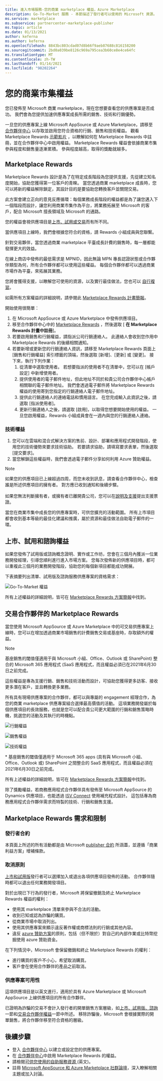 ```yaml
---
title: 進入市場服務-您的商業 marketplace 權益，Azure Marketplace
description: Go-To-Market 服務 - 本節描述了發行者可以使用的 Microsoft 資源。
ms.service: marketplace
ms.subservice: partnercenter-marketplace-publisher
ms.topic: article
ms.date: 01/13/2021
author: keferna
ms.author: keferna
ms.openlocfilehash: 8843bc803cdad07d8b66f9aeb87688c816158200
ms.sourcegitcommit: 2bd0a039be8126c969a795cea3b60ce8e4ce64fc
ms.translationtype: MT
ms.contentlocale: zh-TW
ms.lasthandoff: 01/14/2021
ms.locfileid: "98202264"
---
```

# <a name="your-commercial-marketplace-benefits"></a>您的商業市集權益

您已發佈至 Microsoft 商業 marketplace，現在您想要查看您的供應專案是否成功。 我們會為您提供加速供應專案成長所需的銷售、技術和行銷優勢。

一旦您的供應專案上線 Microsoft AppSource 或 Azure Marketplace，請移至 [合作夥伴中心](https://partner.microsoft.com/dashboard/mpn/membership/benefits/commercialmarketplace) 以存取並啟用您符合資格的行銷、銷售和技術權益。 觀看 Marketplace Rewards [示範影片](https://partner.microsoft.com/asset/detail/marketplace-rewards-demo-mp4) ，以瞭解如何在 Marketplace Rewards 中註冊，並在合作夥伴中心中啟用權益。 Marketplace Rewards 權益會依據商業市集參與程度和銷售量逐漸累積。 參與程度越高，取得的獎勵就越多。

## <a name="marketplace-rewards"></a>Marketplace Rewards

Marketplace Rewards 設計是為了在特定成長階段為您提供支援，先從建立知名度開始，協助您獲得第一位客戶的青睞。 當您透過商業 marketplace 成長時，您可以將新的權益解除鎖定，其設計目的是要協助您轉換客戶並關閉交易。

此方案會建立正向的意見反應循環：每個業務成長階段的權益都是為了讓您邁入下一個階段而設計，讓您利用商業市集作為平台，將業務拓展至 Microsoft 的客戶，配合 Microsoft 擅長領域及 Microsoft 的通路。

您的權益會視供應項目是[上市、試用或交易](determine-your-listing-type.md#available-listing-options-by-offer-type)而有所不同。

當供應項目上線時，我們會根據您符合的資格，請 Rewards 小組成員與您聯繫。

針對交易夥伴，當您透過商業 marketplace 平臺成長計費的銷售時，每一層都能發揮更大的效益。

在線上商店中發佈的最低需求是 MPNID，因此無論 MPN 專長認證狀態或合作夥伴類型為何，所有合作夥伴都可以使用這些權益。 每個合作夥伴都可以透過商業市場作為平臺，來拓展其業務。

您將會獲得支援，以瞭解您可使用的資源，以及實行最佳做法，您也可以 [自行複習](https://partner.microsoft.com/asset/collection/azure-marketplace-and-appsource-publisher-toolkit#/)。

如需所有方案權益的詳細說明，請參閱此 [Marketplace Rewards 計畫簡報](https://aka.ms/marketplacerewards)。

開始使用很簡單：

1. 在 Microsoft AppSource 或 Azure Marketplace 中發佈供應項目。
2. 移至合作夥伴中心中的 [Marketplace Rewards](https://partner.microsoft.com/dashboard/mpn/program/commercialmarketplace) ，然後選取 [ **在 Marketplace Rewards 計畫中註冊**]。
3. 若要啟用銷售和行銷權益，請指派公司行銷連絡人。 此連絡人會收到您作用中 Marketplace Rewards 的後續相關通知。
4. 若要新增或更新您的行銷連絡人資訊，請移至 Marketplace Rewards 頁面上 [銷售和行銷權益] 索引標籤的頂端，然後選取 [新增]、[更新] 或 [變更]。  接下來，執行下列作業：
    1. 從清單中選取使用者。 若想要指派的使用者不在清單中，您可以在 [帳戶設定] 中新增使用者。
    1. 提供使用者的電子郵件地址，但此地址不同於和貴公司合作夥伴中心帳戶相關聯的電子郵件地址。 我們會透過電子郵件將 Marketplace Rewards 權益的使用寄到您指定的行銷連絡人電子郵件地址。
    1. 提供此行銷連絡人的連絡電話和慣用語言。 在您完成輸入此資訊之後，請選取 [指派使用者]。
    1. 更新行銷連絡人之後，請選取 [啟用]，以取得您想要開始使用的權益。 一旦您啟用權益，Rewards 小組成員會在一週內與您的行銷連絡人連絡。

### <a name="technical-benefits"></a>技術權益

1. 您可以在雲端和混合式解決方案的售前、設計、部署和應用程式開發階段，使用您的技術優勢來要求技術協助。 若要請求協助，請填寫要求表單，然後選取 [提交要求]。
2. 當您解鎖這些權益時，我們會透過電子郵件分享如何利用 Azure 贊助權益。

>[!NOTE]
>如果您的供應項目已上線超過四周，而您未收到訊息，請查看合作夥伴中心，檢查誰是所述供應項目的擁有者。 對方應已收到通知和後續步驟。<br><br>如果您無法判斷擁有者，或擁有者已離開貴公司，您可以在[說明及支援](https://aka.ms/marketplacepublishersupport)提出支援票證。

當您在商業市集中成長您的供應專案時，可供您擴充的活動範圍。 所有上市項目都會收到基本等級的最佳化建議和推廣，屬於資源和最佳做法自助電子郵件的一環。

## <a name="list-trial-and-consulting-benefits"></a>上市、試用和諮詢權益

如果您發佈了試用版或諮詢概念證明、實作或工作坊，您會在三個月內獲派一位業務開發經理，引導您順利進行進入市場方案。 您每次發佈新的供應項目時，都可以重複此三個月的業務開發階段，協助您的每個新項目都能成功開展。

下表摘要列出清單、試用版及諮詢服務供應專案的資格需求：

![Go-To-Market 權益](./media/marketplace-publishers-guide/go-to-market-gtm-eligibility-requirements.png)

所有上述權益的詳細說明，皆可在 [Marketplace Rewards 方案簡報](https://aka.ms/marketplacerewards)中找到。

## <a name="marketplace-rewards-for-transact-partners"></a>交易合作夥伴的 Marketplace Rewards

當您使用 Microsoft AppSource 或 Azure Marketplace 中的可交易供應專案上線時，您可以在增加透過商業市場銷售的計費銷售交易或基座時，存取額外的權益。

>[!NOTE]
>基座銷售的閾值僅適用于與 Microsoft 小組、Office、Outlook 或 SharePoint) 整合的 Microsoft 365 應用程式 (SaaS 應用程式，而且權益必須已在2021年6月30日之前完成。

這些權益是專為支援行銷、銷售和技術活動而設計，可協助您獲得更多訪客、接收更多潛在客戶，並且轉換更多業務。

所有具有現場供應專案的合作夥伴，都可以與專屬的 engagement 經理合作，為您的商業 marketplace 供應專案組合選擇最高價值的活動。 這項業務開發屬於每個供應項目的長效服務，也就是您可以配合貴公司更大範圍的行銷和銷售策略時機，挑選您的活動及其執行的時機點。

![行銷權益](./media/marketplace-publishers-guide/marketing-benefit.png)

![銷售權益](./media/marketplace-publishers-guide/sales-benefit.png)

![技術權益](./media/marketplace-publishers-guide/technical-benefit.png)

\* 基座銷售的閾值僅適用于 Microsoft 365 apps (具有與 Microsoft 小組、Office、Outlook 或) SharePoint 之間整合的 SaaS 應用程式，而且權益必須在2021年6月30日之前完成。

所有上述權益的詳細說明，皆可在 [Marketplace Rewards 方案簡報](https://aka.ms/marketplacerewards)中找到。

除了獎勵權益，若商務應用程式合作夥伴具有發佈至 Microsoft AppSource 的 Dynamics 供應項目，也能透過 [ISV Connect](https://partner.microsoft.com/solutions/business-applications/isv-overview) 使用補充程式設計。 這包括專為商務應用程式合作夥伴需求而特製的技術、行銷和銷售支援。

## <a name="marketplace-rewards-requirements-and-restrictions"></a>Marketplace Rewards 需求和限制

### <a name="publisher-agreement"></a>發行者合約

本頁面上所述的所有活動都是由 Microsoft [publisher 合約](https://go.microsoft.com/fwlink/?LinkID=699560) 所涵蓋，並遵循「商業利益方案」增補條款。

### <a name="cancellation-policy"></a>取消原則

[上市和試用版](determine-your-listing-type.md)發行者可以選擇加入或退出各項供應項目發佈的活動。 合作夥伴隨時都可以退出任何業務開發項目。

對於出現已下行為的發行者，Microsoft 將保留撤銷及終止 Marketplace Rewards 權益的權利：

- 使用其 marketplace 清單來參與不合法的活動。
- 收到已知或認為詐騙的購買。
- 從商業市場中取消列出。
- 使用其供應專案來顯示違反著作權或商標法則的行銷或其他內容。
- 違反 [azure 贊助方案](https://azure.microsoft.com/offers/ms-azr-0036p/)的原則，包括（但不限於）對自己的內部作業或比特幣挖掘使用 azure 贊助資金。

在下列情況中，Microsoft 會保留撤銷和終止 Marketplace Rewards 的權利：

- 進行購買的客戶不小心，希望取消購買。
- 客戶會在使用合作夥伴的產品之前取消。

### <a name="offer-availability"></a>供應專案可用性

這項供應項目是以英文進行，適用於具有 Azure Marketplace 或 Microsoft AppSource 上線供應項目的所有合作夥伴。

已證明為詐騙的交易不會計入發行者的開單銷售方案層級，如[上市、試用版、諮詢](#list-trial-and-consulting-benefits)一節和[交易合作夥伴權益](#marketplace-rewards-for-transact-partners)一節中所述。 移除詐騙後，Microsoft 會根據實際的開單銷售，將合作夥伴移至符合資格的層級。

## <a name="next-steps"></a>後續步驟

- 登入 [合作夥伴中心](https://partner.microsoft.com/dashboard/commercial-marketplace/overview) 以建立或設定您的供應專案。
- 在 [合作夥伴中心](https://partner.microsoft.com/dashboard/commercial-marketplace/overview)中啟用 Marketplace Rewards 的權益。
- 請檢閱[可供您使用的自助服務資源 ](https://partner.microsoft.com/asset/collection/azure-marketplace-and-appsource-publisher-toolkit#/)(英文)。
- 註冊 [Microsoft AppSource 和 Azure Marketplace 社群論壇](https://aka.ms/MarketplaceCommunity)，深入瞭解相關主題或加入討論。
